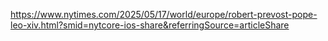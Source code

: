 https://www.nytimes.com/2025/05/17/world/europe/robert-prevost-pope-leo-xiv.html?smid=nytcore-ios-share&referringSource=articleShare

